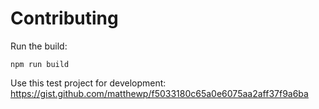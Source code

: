 
# Contributing

Run the build:

```
npm run build
```

Use this test project for development: https://gist.github.com/matthewp/f5033180c65a0e6075aa2aff37f9a6ba